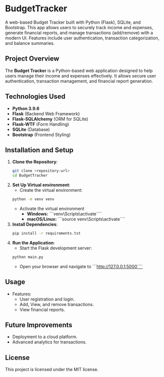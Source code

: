 # BudgetTracker
A web-based Budget Tracker built with Python (Flask), SQLite, and Bootstrap. This app allows users to securely track income and expenses, generate financial reports, and manage transactions (add/remove) with a modern UI. Features include user authentication, transaction categorization, and balance summaries.

## Project Overview
The **Budget Tracker** is a Python-based web application designed to help users manage their income and expenses effectively. It allows secure user authentication, transaction management, and financial report generation.

## Technologies Used
- **Python 3.9.6**
- **Flask** (Backend Web Framework)
- **Flask-SQLAlchemy** (ORM for SQLite)
- **Flask-WTF** (Form Handling)
- **SQLite** (Database)
- **Bootstrap** (Frontend Styling)

## Installation and Setup
1. **Clone the Repository**:
   ```bash
   git clone <repository-url>
   cd BudgetTracker
   ```
2. **Set Up Virtual environment**:
    - Create the virtual environment:
    ```bash
    python -m venv venv
    ```
    - Activate the virtual environment
      - **Windows:** ```venv\Scripts\activate````
      - **macOS/Linux:** ```source venv\Scripts\activate````
3. **Install Dependencies**:
    ```bash
    pip install -r requirements.txt
    ````
4. **Run the Application**:
    - Start the Flask development server:
    ```bash
    python main.py
    ```
    - Open your browser and navigate to ```http://127.0.0.1:5000````

## Usage
- Features:
  - User registration and login.
  - Add, View, and remove transactions.
  - View financial reports.

## Future Improvements
- Deployment to a cloud platform.
- Advanced analytics for transactions.

## License
This project is licensed under the MIT license.